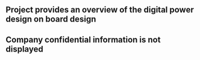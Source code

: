 ## Project provides an overview of the digital power design on board design 
## Company confidential information is not displayed



